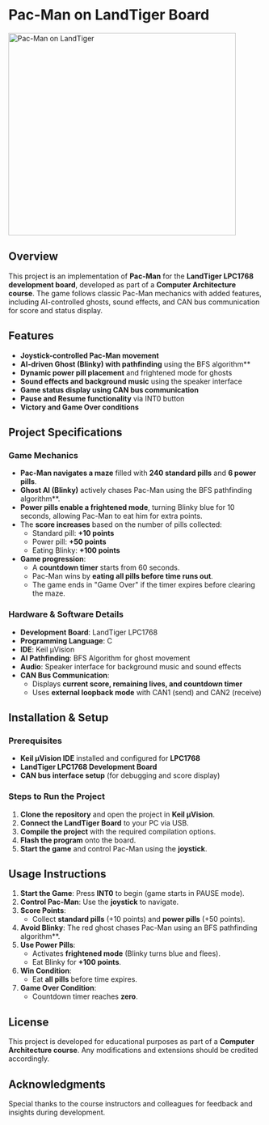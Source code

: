 # Pac-Man on LandTiger Board

<img src="https://github.com/user-attachments/assets/dd9c6794-53af-47e7-a7ba-45bdab5abb05" alt="Pac-Man on LandTiger" width="450" height="400">

## Overview
This project is an implementation of **Pac-Man** for the **LandTiger LPC1768 development board**, developed as part of a **Computer Architecture course**. The game follows classic Pac-Man mechanics with added features, including AI-controlled ghosts, sound effects, and CAN bus communication for score and status display.


## Features
- **Joystick-controlled Pac-Man movement**
- **AI-driven Ghost (Blinky) with pathfinding** using the BFS algorithm**
- **Dynamic power pill placement** and frightened mode for ghosts
- **Sound effects and background music** using the speaker interface
- **Game status display using CAN bus communication**
- **Pause and Resume functionality** via INT0 button
- **Victory and Game Over conditions**

## Project Specifications
### Game Mechanics
- **Pac-Man navigates a maze** filled with **240 standard pills** and **6 power pills**.
- **Ghost AI (Blinky)** actively chases Pac-Man using the BFS pathfinding algorithm**.
- **Power pills enable a frightened mode**, turning Blinky blue for 10 seconds, allowing Pac-Man to eat him for extra points.
- The **score increases** based on the number of pills collected:
  - Standard pill: **+10 points**
  - Power pill: **+50 points**
  - Eating Blinky: **+100 points**
- **Game progression**:
  - A **countdown timer** starts from 60 seconds.
  - Pac-Man wins by **eating all pills before time runs out**.
  - The game ends in "Game Over" if the timer expires before clearing the maze.

### Hardware & Software Details
- **Development Board**: LandTiger LPC1768
- **Programming Language**: C
- **IDE**: Keil µVision
- **AI Pathfinding**: BFS Algorithm for ghost movement
- **Audio**: Speaker interface for background music and sound effects
- **CAN Bus Communication**:
  - Displays **current score, remaining lives, and countdown timer**
  - Uses **external loopback mode** with CAN1 (send) and CAN2 (receive)

## Installation & Setup
### Prerequisites
- **Keil µVision IDE** installed and configured for **LPC1768**
- **LandTiger LPC1768 Development Board**
- **CAN bus interface setup** (for debugging and score display)

### Steps to Run the Project
1. **Clone the repository** and open the project in **Keil µVision**.
2. **Connect the LandTiger Board** to your PC via USB.
3. **Compile the project** with the required compilation options.
4. **Flash the program** onto the board.
5. **Start the game** and control Pac-Man using the **joystick**.

## Usage Instructions
1. **Start the Game**: Press **INT0** to begin (game starts in PAUSE mode).
2. **Control Pac-Man**: Use the **joystick** to navigate.
3. **Score Points**:
   - Collect **standard pills** (+10 points) and **power pills** (+50 points).
4. **Avoid Blinky**: The red ghost chases Pac-Man using an BFS pathfinding algorithm**.
5. **Use Power Pills**:
   - Activates **frightened mode** (Blinky turns blue and flees).
   - Eat Blinky for **+100 points**.
6. **Win Condition**:
   - Eat **all pills** before time expires.
7. **Game Over Condition**:
   - Countdown timer reaches **zero**.

## License
This project is developed for educational purposes as part of a **Computer Architecture course**. Any modifications and extensions should be credited accordingly.

## Acknowledgments
Special thanks to the course instructors and colleagues for feedback and insights during development.

